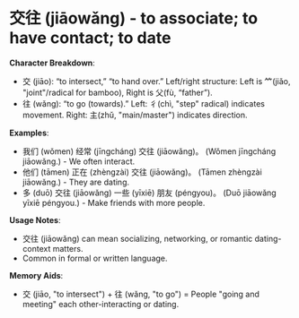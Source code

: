 # **交往 (jiāowǎng) - to associate; to have contact; to date**

**Character Breakdown**:  
- 交 (jiāo): “to intersect,” “to hand over.” Left/right structure: Left is ⺮(jiǎo, "joint"/radical for bamboo), Right is 父(fù, “father”).  
- 往 (wǎng): “to go (towards).” Left: 彳(chì, "step" radical) indicates movement. Right: 主(zhǔ, "main/master") indicates direction.

**Examples**:  
- 我们 (wǒmen) 经常 (jīngcháng) 交往 (jiāowǎng)。 (Wǒmen jīngcháng jiāowǎng.) - We often interact.  
- 他们 (tāmen) 正在 (zhèngzài) 交往 (jiāowǎng)。 (Tāmen zhèngzài jiāowǎng.) - They are dating.  
- 多 (duō) 交往 (jiāowǎng) 一些 (yīxiē) 朋友 (péngyou)。 (Duō jiāowǎng yīxiē péngyou.) - Make friends with more people.

**Usage Notes**:  
- 交往 (jiāowǎng) can mean socializing, networking, or romantic dating-context matters.  
- Common in formal or written language.

**Memory Aids**:  
- 交 (jiāo, "to intersect") + 往 (wǎng, "to go") = People "going and meeting" each other-interacting or dating.